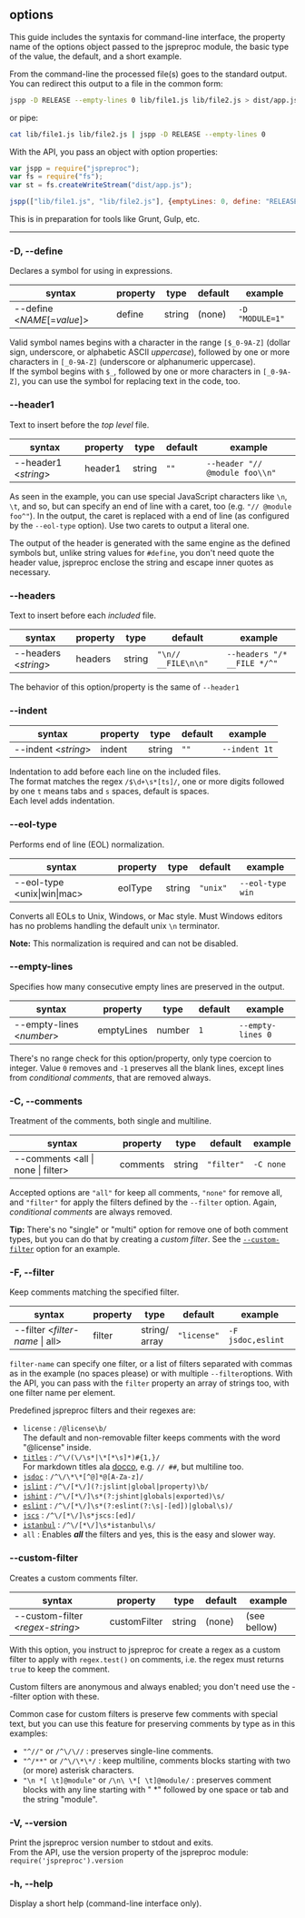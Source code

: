 ## options

This guide includes the syntaxis for command-line interface, the property name of the options object passed to the jspreproc module, the basic type of the value, the default, and a short example.

From the command-line the processed file(s) goes to the standard output. You can redirect this output to a file in the common form:

```sh
jspp -D RELEASE --empty-lines 0 lib/file1.js lib/file2.js > dist/app.js
```
or pipe:
```sh
cat lib/file1.js lib/file2.js | jspp -D RELEASE --empty-lines 0
```

With the API, you pass an object with option properties:

```js
var jspp = require("jspreproc");
var fs = require("fs");
var st = fs.createWriteStream("dist/app.js");

jspp(["lib/file1.js", "lib/file2.js"], {emptyLines: 0, define: "RELEASE"}).pipe(st);

```

This is in preparation for tools like Grunt, Gulp, etc.

---

### -D, --define

Declares a symbol for using in expressions.

syntax | property | type | default | example
-------|----------|------|---------|---------
--define &lt;_NAME_[=_value_]> | define | string | (none) | `-D "MODULE=1"`|

Valid symbol names begins with a character in the range `[$_0-9A-Z]` (dollar sign, underscore, or alphabetic ASCII _uppercase_), followed by one or more characters in `[_0-9A-Z]` (underscore or alphanumeric uppercase).  
If the symbol begins with `$_`, followed by one or more characters in `[_0-9A-Z]`, you can use the symbol for replacing text in the code, too.


### --header1

Text to insert before the _top level_ file.  

syntax | property | type | default | example
-------|----------|------|---------|---------
--header1 &lt;_string_> | header1 | string | `""` | `--header "// @module foo\\n"`

As seen in the example, you can use special JavaScript characters like `\n`, `\t`, and so, but can specify an end of line with a caret, too (e.g. `"// @module foo^"`). In the output, the caret is replaced with a end of line (as configured by the `--eol-type` option). Use two carets to output a literal one.  

The output of the header is generated with the same engine as the defined symbols but, unlike string values for `#define`, you don't need quote the header value, jspreproc enclose the string and escape inner quotes as necessary.


### --headers

Text to insert before each _included_ file.

syntax | property | type | default | example
-------|----------|------|---------|---------
--headers &lt;_string_> | headers | string | `"\n// __FILE\n\n"` | `--headers "/* __FILE */^"`

The behavior of this option/property is the same of `--header1`


### --indent

syntax | property | type | default | example
-------|----------|------|---------|---------
--indent &lt;_string_> | indent | string | `""` | `--indent 1t`

Indentation to add before each line on the included files.  
The format matches the regex `/$\d+\s*[ts]/`, one or more digits followed by one `t` means tabs and `s` spaces, default is spaces.  
Each level adds indentation.


### --eol-type

Performs end of line (EOL) normalization.

syntax | property | type | default | example
-------|----------|------|---------|---------
--eol-type &lt;unix&#x7C;win&#x7C;mac> | eolType | string | `"unix"` | `--eol-type win`

Converts all EOLs to Unix, Windows, or Mac style. Must Windows editors has no problems handling the default unix `\n` terminator.

**Note:** This normalization is required and can not be disabled.


### --empty-lines

Specifies how many consecutive empty lines are preserved in the output.

syntax | property | type | default | example
-------|----------|------|---------|---------
--empty-lines &lt;_number_> | emptyLines | number | `1` | `--empty-lines 0`

There's no range check for this option/property, only type coercion to integer. Value `0` removes and `-1` preserves all the blank lines, except lines from _conditional comments_, that are removed always.


### -C, --comments

Treatment of the comments, both single and multiline.

syntax | property | type | default | example
-------|----------|------|---------|---------
--comments &lt;all &#x7C; none &#x7C; filter> | comments | string | `"filter"` | `-C none`

Accepted options are `"all"` for keep all comments, `"none"` for remove all, and `"filter"` for apply the filters defined by the `--filter` option. Again, _conditional comments_ are always removed.

**Tip:** There's no "single" or "multi" option for remove one of both comment types, but you can do that by creating a _custom filter_. See the [`--custom-filter`](#--custom-filter) option for an example. 


### -F, --filter

Keep comments matching the specified filter.

syntax | property | type | default | example
-------|----------|------|---------|---------
--filter &lt;_filter-name_ &#x7C; all> | filter | string/<br>array | `"license"` | `-F jsdoc,eslint`

`filter-name` can specify one filter, or a list of filters separated with commas as in the example (no spaces please) or with multiple `--filter`options. With the API, you can pass with the `filter` property an array of strings too, with one filter name per element.

Predefined jspreproc filters and their regexes are:

- `license` : `/@license\b/`  
   The default and non-removable filter keeps comments with the word "@license" inside.
- [`titles`][titles] : `/^\/(\/\s*|\*[*\s]*)#{1,}/`  
   For markdown titles ala [docco](jashkenas.github.io/docco/ "DOCCO page"), e.g. `// ##`, but multiline too.
- [`jsdoc`][jsdoc]   : `/^\/\*\*[^@]*@[A-Za-z]/`
- [`jslint`][jslint] : `/^\/[*\/](?:jslint|global|property)\b/`
- [`jshint`][jshint] : `/^\/[*\/]\s*(?:jshint|globals|exported)\s/`
- [`eslint`][eslint] : `/^\/[*\/]\s*(?:eslint(?:\s|-[ed])|global\s)/`
- [`jscs`][jscs]     : `/^\/[*\/]\s*jscs:[ed]/`
- [`istanbul`][istanbul] : `/^\/[*\/]\s*istanbul\s/`
- `all` : Enables _**all**_ the filters and yes, this is the easy and slower way.

[titles]: http://daringfireball.net/projects/markdown/ "John Gruber Markdown"
[jsdoc]:  http://usejsdoc.org/ "@use JSDoc"
[jslint]: http://www.jslint.com/ "Douglas Crockford JSLint"
[jshint]: http://jshint.com/ "JSHint site"
[eslint]: http://eslint.org/ "The pluggable linting utility for JavaScript and JSX"
[jscs]:   http://jscs.info/ "JSCS - JavaScript Code Style"
[istanbul]: https://gotwarlost.github.io/istanbul/ "a JS code coverage tool written in JS"


### --custom-filter

Creates a custom comments filter. 

syntax | property | type | default | example
-------|----------|------|---------|---------
--custom-filter &lt;_regex-string_> | customFilter | string | (none) | (see bellow)

With this option, you instruct to jspreproc for create a regex as a custom filter to apply with `regex.test()` on comments, i.e. the regex must returns `true` to keep the comment.

Custom filters are anonymous and always enabled; you don't need use the --filter option with these.

Common case for custom filters is preserve few comments with special text, but you can use this feature for preserving comments by type as in this examples:

- `"^//"` or `/^\/\//` : preserves single-line comments.
- `"^/**"` or `/^\/\*\*/` : keep multiline, comments blocks starting with two (or more) asterisk characters.
- `"\n *[ \t]@module"` or `/\n\ \*[ \t]@module/` : preserves comment blocks with any line starting with " *" followed by one space or tab and the string "module". 


### -V, --version

Print the jspreproc version number to stdout and exits.  
From the API, use the version property of the jspreproc module: `require('jspreproc').version` 


### **-h, --help**

Display a short help (command-line interface only).
